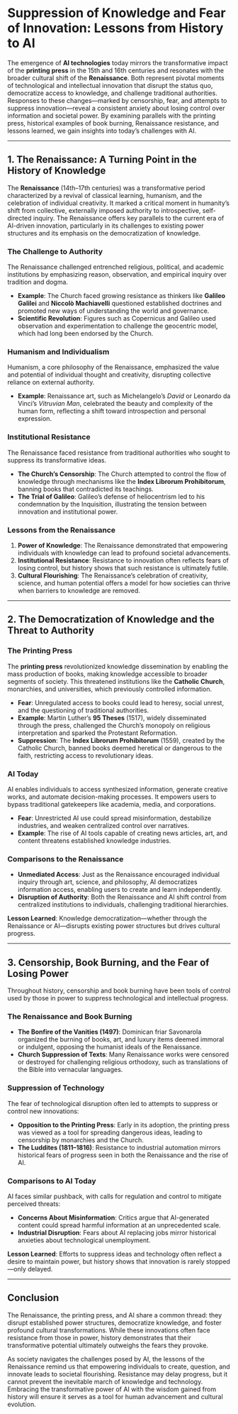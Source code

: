 # Suppression of Knowledge and Fear of Innovation: Lessons from History to AI

The emergence of **AI technologies** today mirrors the transformative impact of the **printing press** in the 15th and
16th centuries and resonates with the broader cultural shift of the **Renaissance**. Both represent pivotal moments of
technological and intellectual innovation that disrupt the status quo, democratize access to knowledge, and challenge
traditional authorities. Responses to these changes—marked by censorship, fear, and attempts to suppress
innovation—reveal a consistent anxiety about losing control over information and societal power. By examining parallels
with the printing press, historical examples of book burning, Renaissance resistance, and lessons learned, we gain
insights into today’s challenges with AI.

---

## 1. The Renaissance: A Turning Point in the History of Knowledge

The **Renaissance** (14th–17th centuries) was a transformative period characterized by a revival of classical learning,
humanism, and the celebration of individual creativity. It marked a critical moment in humanity’s shift from collective,
externally imposed authority to introspective, self-directed inquiry. The Renaissance offers key parallels to the
current era of AI-driven innovation, particularly in its challenges to existing power structures and its emphasis on the
democratization of knowledge.

### The Challenge to Authority

The Renaissance challenged entrenched religious, political, and academic institutions by emphasizing reason,
observation, and empirical inquiry over tradition and dogma.

- **Example**: The Church faced growing resistance as thinkers like **Galileo Galilei** and **Niccolò Machiavelli**
  questioned established doctrines and promoted new ways of understanding the world and governance.
- **Scientific Revolution**: Figures such as Copernicus and Galileo used observation and experimentation to challenge
  the geocentric model, which had long been endorsed by the Church.

### Humanism and Individualism

Humanism, a core philosophy of the Renaissance, emphasized the value and potential of individual thought and creativity,
disrupting collective reliance on external authority.

- **Example**: Renaissance art, such as Michelangelo’s *David* or Leonardo da Vinci’s *Vitruvian Man*, celebrated the
  beauty and complexity of the human form, reflecting a shift toward introspection and personal expression.

### Institutional Resistance

The Renaissance faced resistance from traditional authorities who sought to suppress its transformative ideas.

- **The Church’s Censorship**: The Church attempted to control the flow of knowledge through mechanisms like the **Index
  Librorum Prohibitorum**, banning books that contradicted its teachings.
- **The Trial of Galileo**: Galileo’s defense of heliocentrism led to his condemnation by the Inquisition, illustrating
  the tension between innovation and institutional power.

### Lessons from the Renaissance

1. **Power of Knowledge**: The Renaissance demonstrated that empowering individuals with knowledge can lead to profound
   societal advancements.
2. **Institutional Resistance**: Resistance to innovation often reflects fears of losing control, but history shows that
   such resistance is ultimately futile.
3. **Cultural Flourishing**: The Renaissance’s celebration of creativity, science, and human potential offers a model
   for how societies can thrive when barriers to knowledge are removed.

---

## 2. The Democratization of Knowledge and the Threat to Authority

### The Printing Press

The **printing press** revolutionized knowledge dissemination by enabling the mass production of books, making knowledge
accessible to broader segments of society. This threatened institutions like the **Catholic Church**, monarchies, and
universities, which previously controlled information.

- **Fear**: Unregulated access to books could lead to heresy, social unrest, and the questioning of traditional
  authorities.
- **Example**: Martin Luther’s **95 Theses** (1517), widely disseminated through the press, challenged the Church’s
  monopoly on religious interpretation and sparked the Protestant Reformation.
- **Suppression**: The **Index Librorum Prohibitorum** (1559), created by the Catholic Church, banned books deemed
  heretical or dangerous to the faith, restricting access to revolutionary ideas.

### AI Today

AI enables individuals to access synthesized information, generate creative works, and automate decision-making
processes. It empowers users to bypass traditional gatekeepers like academia, media, and corporations.

- **Fear**: Unrestricted AI use could spread misinformation, destabilize industries, and weaken centralized control over
  narratives.
- **Example**: The rise of AI tools capable of creating news articles, art, and content threatens established knowledge
  industries.

### Comparisons to the Renaissance

- **Unmediated Access**: Just as the Renaissance encouraged individual inquiry through art, science, and philosophy, AI
  democratizes information access, enabling users to create and learn independently.
- **Disruption of Authority**: Both the Renaissance and AI shift control from centralized institutions to individuals,
  challenging traditional hierarchies.

**Lesson Learned**: Knowledge democratization—whether through the Renaissance or AI—disrupts existing power structures
but drives cultural progress.

---

## 3. Censorship, Book Burning, and the Fear of Losing Power

Throughout history, censorship and book burning have been tools of control used by those in power to suppress
technological and intellectual progress.

### The Renaissance and Book Burning

- **The Bonfire of the Vanities (1497)**: Dominican friar Savonarola organized the burning of books, art, and luxury
  items deemed immoral or indulgent, opposing the humanist ideals of the Renaissance.
- **Church Suppression of Texts**: Many Renaissance works were censored or destroyed for challenging religious
  orthodoxy, such as translations of the Bible into vernacular languages.

### Suppression of Technology

The fear of technological disruption often led to attempts to suppress or control new innovations:

- **Opposition to the Printing Press**: Early in its adoption, the printing press was viewed as a tool for spreading
  dangerous ideas, leading to censorship by monarchies and the Church.
- **The Luddites (1811–1816)**: Resistance to industrial automation mirrors historical fears of progress seen in both
  the Renaissance and the rise of AI.

### Comparisons to AI Today

AI faces similar pushback, with calls for regulation and control to mitigate perceived threats:

- **Concerns About Misinformation**: Critics argue that AI-generated content could spread harmful information at an
  unprecedented scale.
- **Industrial Disruption**: Fears about AI replacing jobs mirror historical anxieties about technological unemployment.

**Lesson Learned**: Efforts to suppress ideas and technology often reflect a desire to maintain power, but history shows
that innovation is rarely stopped—only delayed.

---

## Conclusion

The Renaissance, the printing press, and AI share a common thread: they disrupt established power structures,
democratize knowledge, and foster profound cultural transformations. While these innovations often face resistance from
those in power, history demonstrates that their transformative potential ultimately outweighs the fears they provoke.

As society navigates the challenges posed by AI, the lessons of the Renaissance remind us that empowering individuals to
create, question, and innovate leads to societal flourishing.
Resistance may delay progress, but it cannot prevent the inevitable march of knowledge and technology.
Embracing the transformative power of AI with the wisdom gained from history will ensure it serves as a tool for human
advancement and cultural evolution.
